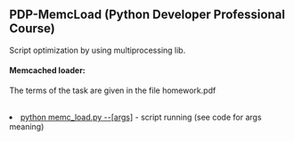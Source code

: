## PDP-MemcLoad (Python Developer Professional Course)

Script optimization by using multiprocessing lib.

#### Memcached loader:
The terms of the task are given in the file homework.pdf
<br></br>

<li><u>python memc_load.py --[args]</u>  - script running (see code for args meaning)</li> 

